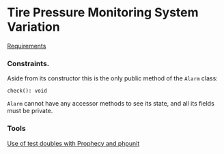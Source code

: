 # Tire Pressure Monitoring System Variation

[Requirements](https://gist.github.com/trikitrok/e0dccffff284511e736a53a59d853e31)

### Constraints.

Aside from its constructor this is the only public method of the `Alarm` class:

`check(): void`

`Alarm` cannot have any accessor methods to see its state, and all its fields must be private.

### Tools

[Use of test doubles with Prophecy and phpunit](https://gist.github.com/trikitrok/3c457d0c52ff2fcbbb3538b6cc79ddbd)
